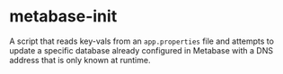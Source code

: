 # metabase-init

A script that reads key-vals from an `app.properties` file and attempts to 
update a specific database already configured in Metabase with a DNS address 
that is only known at runtime.
